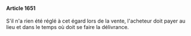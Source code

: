 #### Article 1651

S'il n'a rien été réglé à cet égard lors de la vente, l'acheteur doit payer au lieu et dans le temps où doit se faire la délivrance.

